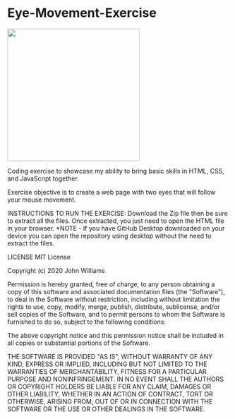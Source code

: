 # Eye-Movement-Exercise
<img src= "eyesthumb" width='300'/>

Coding exercise to showcase my ability to bring basic skills in HTML, CSS, and JavaScript together.

Exercise objective is to create a web page with two eyes that will follow your mouse movement.

INSTRUCTIONS TO RUN THE EXERCISE: Download the Zip file then be sure to extract all the files. Once extracted, you just need to open the HTML file in your browser. *NOTE - If you have GitHub Desktop downloaded on your device you can open the repository using desktop without the need to extract the files.

LICENSE MIT License

Copyright (c) 2020 John Williams

Permission is hereby granted, free of charge, to any person obtaining a copy of this software and associated documentation files (the "Software"), to deal in the Software without restriction, including without limitation the rights to use, copy, modify, merge, publish, distribute, sublicense, and/or sell copies of the Software, and to permit persons to whom the Software is furnished to do so, subject to the following conditions:

The above copyright notice and this permission notice shall be included in all copies or substantial portions of the Software.

THE SOFTWARE IS PROVIDED "AS IS", WITHOUT WARRANTY OF ANY KIND, EXPRESS OR IMPLIED, INCLUDING BUT NOT LIMITED TO THE WARRANTIES OF MERCHANTABILITY, FITNESS FOR A PARTICULAR PURPOSE AND NONINFRINGEMENT. IN NO EVENT SHALL THE AUTHORS OR COPYRIGHT HOLDERS BE LIABLE FOR ANY CLAIM, DAMAGES OR OTHER LIABILITY, WHETHER IN AN ACTION OF CONTRACT, TORT OR OTHERWISE, ARISING FROM, OUT OF OR IN CONNECTION WITH THE SOFTWARE OR THE USE OR OTHER DEALINGS IN THE SOFTWARE.
